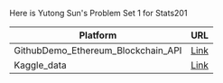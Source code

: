 Here is Yutong Sun's Problem Set 1 for Stats201

| Platform  | URL |
| ------------- | ------------- |
| GithubDemo_Ethereum_Blockchain_API  | [Link](https://github.com/Rising-Stars-by-Sunshine/Yutong-Sun/blob/f23628d98d180a57abb2867c52cf0ed3c9fcffc5/Problem_set1/YutongSun_Demo_Ethereum_Blockchain_API%20(1).ipynb) |
| Kaggle_data | [Link ](https://github.com/Rising-Stars-by-Sunshine/Yutong-Sun/blob/f23628d98d180a57abb2867c52cf0ed3c9fcffc5/Problem_set1/yutong-sun-a1.ipynb) |
